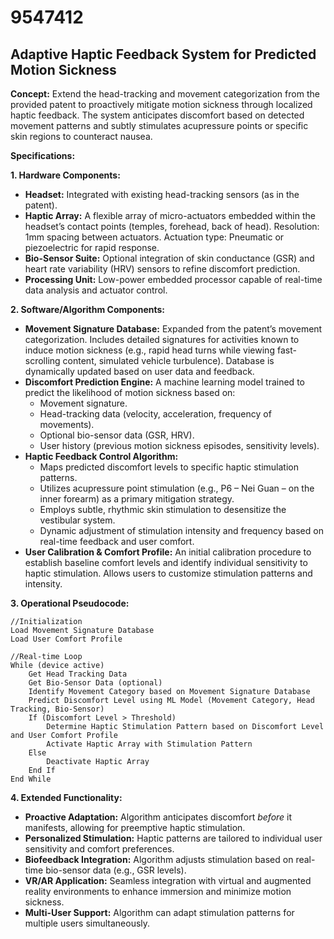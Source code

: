 # 9547412

## Adaptive Haptic Feedback System for Predicted Motion Sickness

**Concept:** Extend the head-tracking and movement categorization from the provided patent to proactively mitigate motion sickness through localized haptic feedback. The system anticipates discomfort based on detected movement patterns and subtly stimulates acupressure points or specific skin regions to counteract nausea.

**Specifications:**

**1. Hardware Components:**

*   **Headset:** Integrated with existing head-tracking sensors (as in the patent).
*   **Haptic Array:**  A flexible array of micro-actuators embedded within the headset’s contact points (temples, forehead, back of head).  Resolution: 1mm spacing between actuators.  Actuation type: Pneumatic or piezoelectric for rapid response.
*   **Bio-Sensor Suite:**  Optional integration of skin conductance (GSR) and heart rate variability (HRV) sensors to refine discomfort prediction.
*   **Processing Unit:**  Low-power embedded processor capable of real-time data analysis and actuator control.

**2. Software/Algorithm Components:**

*   **Movement Signature Database:**  Expanded from the patent’s movement categorization.  Includes detailed signatures for activities known to induce motion sickness (e.g., rapid head turns while viewing fast-scrolling content, simulated vehicle turbulence).  Database is dynamically updated based on user data and feedback.
*   **Discomfort Prediction Engine:**  A machine learning model trained to predict the likelihood of motion sickness based on:
    *   Movement signature.
    *   Head-tracking data (velocity, acceleration, frequency of movements).
    *   Optional bio-sensor data (GSR, HRV).
    *   User history (previous motion sickness episodes, sensitivity levels).
*   **Haptic Feedback Control Algorithm:**
    *   Maps predicted discomfort levels to specific haptic stimulation patterns.
    *   Utilizes acupressure point stimulation (e.g., P6 – Nei Guan – on the inner forearm) as a primary mitigation strategy.
    *   Employs subtle, rhythmic skin stimulation to desensitize the vestibular system.
    *   Dynamic adjustment of stimulation intensity and frequency based on real-time feedback and user comfort.
*   **User Calibration & Comfort Profile:**  An initial calibration procedure to establish baseline comfort levels and identify individual sensitivity to haptic stimulation.  Allows users to customize stimulation patterns and intensity.

**3. Operational Pseudocode:**

```
//Initialization
Load Movement Signature Database
Load User Comfort Profile

//Real-time Loop
While (device active)
    Get Head Tracking Data
    Get Bio-Sensor Data (optional)
    Identify Movement Category based on Movement Signature Database
    Predict Discomfort Level using ML Model (Movement Category, Head Tracking, Bio-Sensor)
    If (Discomfort Level > Threshold)
        Determine Haptic Stimulation Pattern based on Discomfort Level and User Comfort Profile
        Activate Haptic Array with Stimulation Pattern
    Else
        Deactivate Haptic Array
    End If
End While
```

**4.  Extended Functionality:**

*   **Proactive Adaptation:**  Algorithm anticipates discomfort *before* it manifests, allowing for preemptive haptic stimulation.
*   **Personalized Stimulation:**  Haptic patterns are tailored to individual user sensitivity and comfort preferences.
*   **Biofeedback Integration:**  Algorithm adjusts stimulation based on real-time bio-sensor data (e.g., GSR levels).
*   **VR/AR Application:** Seamless integration with virtual and augmented reality environments to enhance immersion and minimize motion sickness.
*   **Multi-User Support:**  Algorithm can adapt stimulation patterns for multiple users simultaneously.